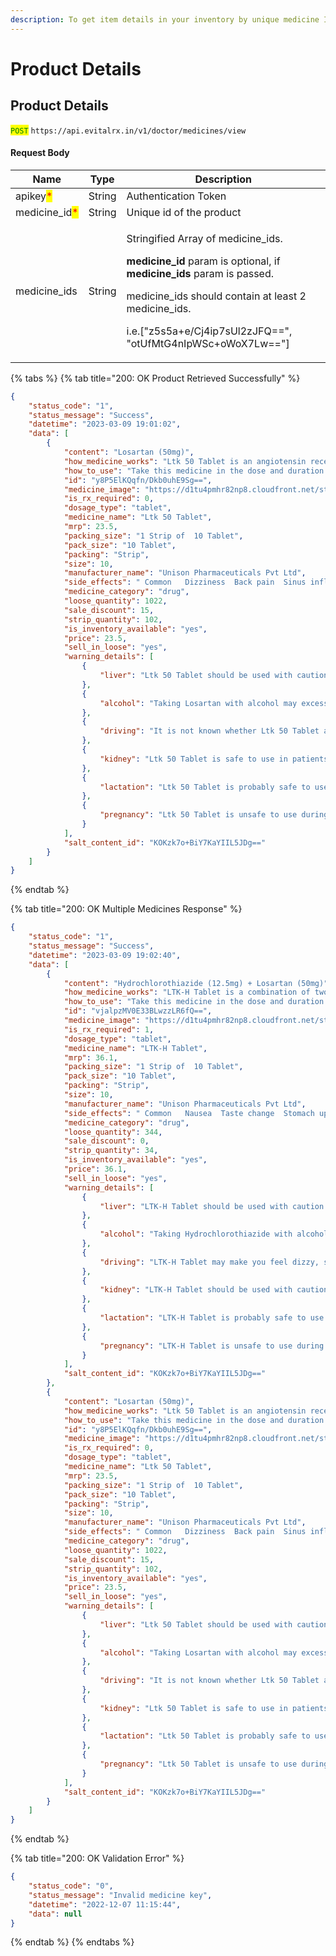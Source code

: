 ```yaml
---
description: To get item details in your inventory by unique medicine Id.
---
```


# Product Details



## Product Details

<mark style="color:green;">`POST`</mark> `https://api.evitalrx.in/v1/doctor/medicines/view`

#### Request Body

| Name                                           | Type   | Description                                                                                                                                                                                                                                                                                              |
| ---------------------------------------------- | ------ | -------------------------------------------------------------------------------------------------------------------------------------------------------------------------------------------------------------------------------------------------------------------------------------------------------- |
| apikey<mark style="color:red;">\*</mark>       | String | Authentication Token                                                                                                                                                                                                                                                                                     |
| medicine\_id<mark style="color:red;">\*</mark> | String | Unique id of the product                                                                                                                                                                                                                                                                                 |
| medicine\_ids                                  | String | <p>Stringified Array of medicine_ids.​</p><p></p><p><strong>medicine_id</strong> param is optional, if <strong>medicine_ids</strong> param is passed.​</p><p></p><p>medicine_ids should contain at least 2 medicine_ids.​ </p><p></p><p>i.e.["z5s5a+e/Cj4ip7sUl2zJFQ==", "otUfMtG4nIpWSc+oWoX7Lw=="]</p> |

{% tabs %}
{% tab title="200: OK Product Retrieved Successfully" %}
```json
{
    "status_code": "1",
    "status_message": "Success",
    "datetime": "2023-03-09 19:01:02",
    "data": [
        {
            "content": "Losartan (50mg)",
            "how_medicine_works": "Ltk 50 Tablet is an angiotensin receptor blocker (ARB). It relaxes blood vessel by blocking the action of a chemical that usually makes blood vessels tighter. This lowers the blood pressure, allowing the blood to flow more smoothly to different organs and the heart to pump more efficiently.",
            "how_to_use": "Take this medicine in the dose and duration as advised by your doctor. Swallow it as a whole. Do not chew, crush or break it. Ltk 50 Tablet may be taken with or without food, but it is better to take it at a fixed time.",
            "id": "y8P5ElKQqfn/Dkb0uhE9Sg==",
            "medicine_image": "https://d1tu4pmhr82np8.cloudfront.net/storage/medicines/default.jpg",
            "is_rx_required": 0,
            "dosage_type": "tablet",
            "medicine_name": "Ltk 50 Tablet",
            "mrp": 23.5,
            "packing_size": "1 Strip of  10 Tablet",
            "pack_size": "10 Tablet",
            "packing": "Strip",
            "size": 10,
            "manufacturer_name": "Unison Pharmaceuticals Pvt Ltd",
            "side_effects": " Common   Dizziness  Back pain  Sinus inflammation  Increased potassium level in blood  ",
            "medicine_category": "drug",
            "loose_quantity": 1022,
            "sale_discount": 15,
            "strip_quantity": 102,
            "is_inventory_available": "yes",
            "price": 23.5,
            "sell_in_loose": "yes",
            "warning_details": [
                {
                    "liver": "Ltk 50 Tablet should be used with caution in patients with liver disease. Dose adjustment of Ltk 50 Tablet may be needed. Please consult your doctor.<br>Use of Ltk 50 Tablet is not recommended in patients with severe liver disease."
                },
                {
                    "alcohol": "Taking Losartan with alcohol may excessively lower the blood pressure."
                },
                {
                    "driving": "It is not known whether Ltk 50 Tablet alters the ability to drive. Do not drive if you experience any symptoms that affect your ability to concentrate and react."
                },
                {
                    "kidney": "Ltk 50 Tablet is safe to use in patients with kidney disease. No dose adjustment of Ltk 50 Tablet is recommended.<br>However, talk to your doctor if you have any underlying kidney disease. Regular monitoring of blood pressure is recommended for better dose adjustment."
                },
                {
                    "lactation": "Ltk 50 Tablet is probably safe to use during lactation.  Limited human data suggests that the drug does not represent a significant risk to the baby."
                },
                {
                    "pregnancy": "Ltk 50 Tablet is unsafe to use during pregnancy.<br>There is positive evidence of human fetal risk, but the benefits from use in pregnant women may be acceptable despite the risk, for example in life-threatening situations. Please consult your doctor."
                }
            ],
            "salt_content_id": "KOKzk7o+BiY7KaYIIL5JDg=="
        }
    ]
}
```
{% endtab %}

{% tab title="200: OK Multiple Medicines Response" %}
```json
{
    "status_code": "1",
    "status_message": "Success",
    "datetime": "2023-03-09 19:02:40",
    "data": [
        {
            "content": "Hydrochlorothiazide (12.5mg) + Losartan (50mg)",
            "how_medicine_works": "LTK-H Tablet is a combination of two medicines: Losartan and Hydrochlorothiazide, which lowers the blood pressure effectively. Losartan is an angiotensin receptor blocker (ARB). It works by blocking the hormone angiotensin thereby relaxing blood vessels. This allows the blood to flow more smoothly and the heart to pump more efficiently. Hydrochlorothiazide is a diuretic that removes extra water and certain electrolytes from the body. Over time it also relaxes blood vessels and improves blood flow.",
            "how_to_use": "Take this medicine in the dose and duration as advised by your doctor. Swallow it as a whole. Do not chew, crush or break it. LTK-H Tablet may be taken with or without food, but it is better to take it at a fixed time.",
            "id": "vjalpzMV0E33BLwzzLR6fQ==",
            "medicine_image": "https://d1tu4pmhr82np8.cloudfront.net/storage/medicines/default.jpg",
            "is_rx_required": 1,
            "dosage_type": "tablet",
            "medicine_name": "LTK-H Tablet",
            "mrp": 36.1,
            "packing_size": "1 Strip of  10 Tablet",
            "pack_size": "10 Tablet",
            "packing": "Strip",
            "size": 10,
            "manufacturer_name": "Unison Pharmaceuticals Pvt Ltd",
            "side_effects": " Common   Nausea  Taste change  Stomach upset  Diarrhea  Headache  Dizziness  Weakness  Decreased blood pressure  Increased blood uric acid  Increased blood lipid level  Glucose intolerance  Electrolyte imbalance  ",
            "medicine_category": "drug",
            "loose_quantity": 344,
            "sale_discount": 0,
            "strip_quantity": 34,
            "is_inventory_available": "yes",
            "price": 36.1,
            "sell_in_loose": "yes",
            "warning_details": [
                {
                    "liver": "LTK-H Tablet should be used with caution in patients with liver disease. Dose adjustment of LTK-H Tablet may be needed. Please consult your doctor."
                },
                {
                    "alcohol": "Taking Hydrochlorothiazide with alcohol may have additive effects in lowering blood pressure. You may experience headache, dizziness, lightheadedness, fainting, and/or changes in pulse or heart rate."
                },
                {
                    "driving": "LTK-H Tablet may make you feel dizzy, sleepy, tired, or decrease alertness. If this happens, do not drive."
                },
                {
                    "kidney": "LTK-H Tablet should be used with caution in patients with severe kidney disease. Dose adjustment of LTK-H Tablet may be needed. Please consult your doctor.<br>Use of LTK-H Tablet is not recommended in patients with severe kidney disease."
                },
                {
                    "lactation": "LTK-H Tablet is probably safe to use during lactation.  Limited human data suggests that the drug does not represent a significant risk to the baby."
                },
                {
                    "pregnancy": "LTK-H Tablet is unsafe to use during pregnancy.<br>There is positive evidence of human fetal risk, but the benefits from use in pregnant women may be acceptable despite the risk, for example in life-threatening situations. Please consult your doctor."
                }
            ],
            "salt_content_id": "KOKzk7o+BiY7KaYIIL5JDg=="
        },
        {
            "content": "Losartan (50mg)",
            "how_medicine_works": "Ltk 50 Tablet is an angiotensin receptor blocker (ARB). It relaxes blood vessel by blocking the action of a chemical that usually makes blood vessels tighter. This lowers the blood pressure, allowing the blood to flow more smoothly to different organs and the heart to pump more efficiently.",
            "how_to_use": "Take this medicine in the dose and duration as advised by your doctor. Swallow it as a whole. Do not chew, crush or break it. Ltk 50 Tablet may be taken with or without food, but it is better to take it at a fixed time.",
            "id": "y8P5ElKQqfn/Dkb0uhE9Sg==",
            "medicine_image": "https://d1tu4pmhr82np8.cloudfront.net/storage/medicines/default.jpg",
            "is_rx_required": 0,
            "dosage_type": "tablet",
            "medicine_name": "Ltk 50 Tablet",
            "mrp": 23.5,
            "packing_size": "1 Strip of  10 Tablet",
            "pack_size": "10 Tablet",
            "packing": "Strip",
            "size": 10,
            "manufacturer_name": "Unison Pharmaceuticals Pvt Ltd",
            "side_effects": " Common   Dizziness  Back pain  Sinus inflammation  Increased potassium level in blood  ",
            "medicine_category": "drug",
            "loose_quantity": 1022,
            "sale_discount": 15,
            "strip_quantity": 102,
            "is_inventory_available": "yes",
            "price": 23.5,
            "sell_in_loose": "yes",
            "warning_details": [
                {
                    "liver": "Ltk 50 Tablet should be used with caution in patients with liver disease. Dose adjustment of Ltk 50 Tablet may be needed. Please consult your doctor.<br>Use of Ltk 50 Tablet is not recommended in patients with severe liver disease."
                },
                {
                    "alcohol": "Taking Losartan with alcohol may excessively lower the blood pressure."
                },
                {
                    "driving": "It is not known whether Ltk 50 Tablet alters the ability to drive. Do not drive if you experience any symptoms that affect your ability to concentrate and react."
                },
                {
                    "kidney": "Ltk 50 Tablet is safe to use in patients with kidney disease. No dose adjustment of Ltk 50 Tablet is recommended.<br>However, talk to your doctor if you have any underlying kidney disease. Regular monitoring of blood pressure is recommended for better dose adjustment."
                },
                {
                    "lactation": "Ltk 50 Tablet is probably safe to use during lactation.  Limited human data suggests that the drug does not represent a significant risk to the baby."
                },
                {
                    "pregnancy": "Ltk 50 Tablet is unsafe to use during pregnancy.<br>There is positive evidence of human fetal risk, but the benefits from use in pregnant women may be acceptable despite the risk, for example in life-threatening situations. Please consult your doctor."
                }
            ],
            "salt_content_id": "KOKzk7o+BiY7KaYIIL5JDg=="
        }
    ]
}
```
{% endtab %}

{% tab title="200: OK Validation Error" %}
```json
{
    "status_code": "0",
    "status_message": "Invalid medicine key",
    "datetime": "2022-12-07 11:15:44",
    "data": null
}
```
{% endtab %}
{% endtabs %}
